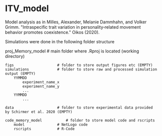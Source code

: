 # ITV_model
Model analysis as in Milles, Alexander, Melanie Dammhahn, and Volker Grimm. "Intraspecific trait variation in personality‐related movement behavior promotes coexistence." Oikos (2020).


Simulations were done in the following folder structure

proj_Memory_model  				# main folder where .Rproj is located (working directory)

	figs 					# folder to store output figures etc (EMPTY)
	simulations				# folder to store raw and processed simulation output (EMPTY)
		YYMMDD
		 	experiment_name_x
			experiment_name_y
			...	
		YYMMDD	
			...

	data					# folder to store experimental data provided by Schirmer et al. 2020 (EMPTY)

   	code_memory_model			# folder to store model code and rscripts
		model				# NetLogo code
		rscripts			# R-Code
